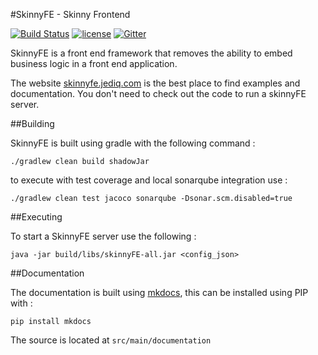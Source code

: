 #SkinnyFE - Skinny Frontend

[![Build Status](https://travis-ci.org/jediq/skinnyFE.svg?branch=master)](https://travis-ci.org/jediq/skinnyFE)
[![license](https://img.shields.io/github/license/jediq/skinnyFE.svg?maxAge=2592000)]()
[![Gitter](https://badges.gitter.im/jediq/skinnyFE.svg)](https://gitter.im/jediq/skinnyFE?utm_source=badge&utm_medium=badge&utm_campaign=pr-badge)

SkinnyFE is a front end framework that removes the ability to embed business logic in a front end application.

The website [skinnyfe.jediq.com](http://skinnyfe.jediq.com) is the best place to find examples and documentation.  You don't need to check out the code to run a skinnyFE server.


##Building

SkinnyFE is built using gradle with the following command : 

    ./gradlew clean build shadowJar
    
to execute with test coverage and local sonarqube integration use : 

    ./gradlew clean test jacoco sonarqube -Dsonar.scm.disabled=true


##Executing

To start a SkinnyFE server use the following : 

    java -jar build/libs/skinnyFE-all.jar <config_json>
    
    
##Documentation

The documentation is built using [mkdocs](http://www.mkdocs.org/), this can be installed using PIP with : 

    pip install mkdocs
    
The source is located at `src/main/documentation`
